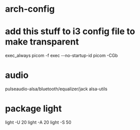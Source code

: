 # arch-config

# add this stuff to i3 config file to make transparent
exec_always picom -f
exec --no-startup-id picom -CGb

# audio

pulseaudio-alsa/bluetooth/equalizer/jack 
alsa-utils

# package light
light -U 20
light -A 20
light -S 50
